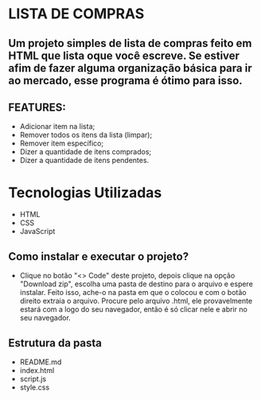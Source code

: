 # LISTA DE COMPRAS

## Um projeto simples de lista de compras feito em HTML que lista oque você escreve. Se estiver afim de fazer alguma organização básica para ir ao mercado, esse programa é ótimo para isso. 

## FEATURES:
- Adicionar item na lista;
- Remover todos os itens da lista (limpar);
- Remover item específico;
- Dizer a quantidade de itens comprados;
- Dizer a quantidade de itens pendentes.

# Tecnologias Utilizadas
- HTML
- CSS
- JavaScript

## Como instalar e executar o projeto?
- Clique no botão "<> Code" deste projeto, depois clique na opção "Download zip", escolha uma pasta de destino para o arquivo e espere instalar. Feito isso, ache-o na pasta em que o colocou e com o botão direito extraia o arquivo. Procure pelo arquivo .html, ele provavelmente estará com a logo do seu navegador, então é só clicar nele e abrir no seu navegador.

## Estrutura da pasta
- README.md
- index.html
- script.js
- style.css



